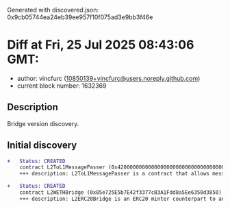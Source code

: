 Generated with discovered.json: 0x9cb05744ea24eb39ee957f10f075ad3e9bb3f46e

# Diff at Fri, 25 Jul 2025 08:43:06 GMT:

- author: vincfurc (<10850139+vincfurc@users.noreply.github.com>)
- current block number: 1632369

## Description

Bridge version discovery.

## Initial discovery

```diff
+   Status: CREATED
    contract L2ToL1MessagePasser (0x4200000000000000000000000000000000000016)
    +++ description: L2ToL1MessagePasser is a contract that allows messages to be sent from the L2 to the L1, used to send withdrawal requests from the L2 to the L1.
```

```diff
+   Status: CREATED
    contract L2WETHBridge (0x85e725E5b7E42f3377cB3A1Fdd8a5Ee6350d3850)
    +++ description: L2ERC20Bridge is an ERC20 minter counterpart to an L1 bridge. This contract is used to mint new ERC20 tokens on the L2 once a token deposit is made on the L1. Note that the token received on L2 could have a different ticker/symbol than the token sent on L1.
```
